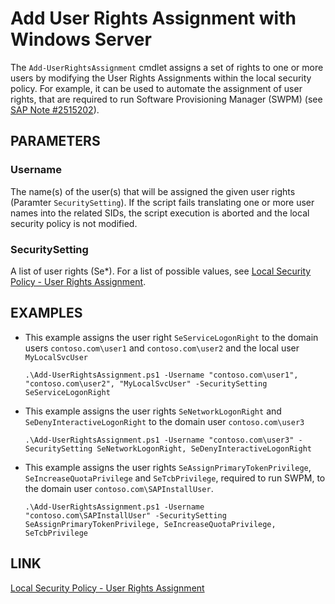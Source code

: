 # Add User Rights Assignment with Windows Server

The `Add-UserRightsAssignment` cmdlet assigns a set of rights to one or more users by modifying the User Rights Assignments within the local security policy.
For example, it can be used to automate the assignment of user rights, that are required to run Software Provisioning Manager (SWPM) (see [SAP Note #2515202](https://launchpad.support.sap.com/#/notes/2515202)).

## PARAMETERS
### Username
The name(s) of the user(s) that will be assigned the given user rights (Paramter `SecuritySetting`). If the script fails translating one or more user names into the related SIDs, the script execution is aborted and the local security policy is not modified.

### SecuritySetting
A list of user rights (Se*).
For a list of possible values, see [Local Security Policy - User Rights Assignment](https://docs.microsoft.com/en-us/windows/security/threat-protection/security-policy-settings/user-rights-assignment).

## EXAMPLES
* This example assigns the user right `SeServiceLogonRight` to the domain users `contoso.com\user1` and `contoso.com\user2` and the local user `MyLocalSvcUser`
    ```shell
    .\Add-UserRightsAssignment.ps1 -Username "contoso.com\user1", "contoso.com\user2", "MyLocalSvcUser" -SecuritySetting SeServiceLogonRight
    ```
* This example assigns the user rights `SeNetworkLogonRight` and `SeDenyInteractiveLogonRight` to the domain user `contoso.com\user3`
    ```
    .\Add-UserRightsAssignment.ps1 -Username "contoso.com\user3" -SecuritySetting SeNetworkLogonRight, SeDenyInteractiveLogonRight
    ```
* This example assigns the user rights `SeAssignPrimaryTokenPrivilege`, `SeIncreaseQuotaPrivilege` and `SeTcbPrivilege`, required to run SWPM, to the domain user `contoso.com\SAPInstallUser`.
    ```
    .\Add-UserRightsAssignment.ps1 -Username "contoso.com\SAPInstallUser" -SecuritySetting SeAssignPrimaryTokenPrivilege, SeIncreaseQuotaPrivilege, SeTcbPrivilege
    ```

## LINK
[Local Security Policy - User Rights Assignment](https://docs.microsoft.com/en-us/windows/security/threat-protection/security-policy-settings/user-rights-assignment)
